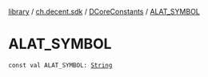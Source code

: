 [library](../../index.md) / [ch.decent.sdk](../index.md) / [DCoreConstants](index.md) / [ALAT_SYMBOL](./-a-l-a-t_-s-y-m-b-o-l.md)

# ALAT_SYMBOL

`const val ALAT_SYMBOL: `[`String`](https://kotlinlang.org/api/latest/jvm/stdlib/kotlin/-string/index.html)